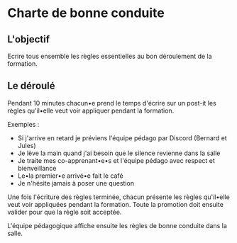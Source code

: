# Charte de bonne conduite

## L'objectif

Ecrire tous ensemble les règles essentielles au bon déroulement de la formation.

## Le déroulé

Pendant 10 minutes chacun•e prend le temps d'écrire sur un post-it les règles qu'il•elle veut voir appliquer pendant la formation.

Exemples :

- Si j'arrive en retard je préviens l'équipe pédago par Discord (Bernard et Jules)
- Je lève la main quand j'ai besoin que le silence revienne dans la salle
- Je traite mes co-apprenant•e•s et l'équipe pédago avec respect et bienveillance
- Le•la premier•e arrivé•e fait le café
- Je n'hésite jamais à poser une question

Une fois l'écriture des règles terminée, chacun présente les règles qu'il•elle veut voir appliquées pendant la formation. Toute la promotion doit ensuite valider pour que la règle soit acceptée.

L'équipe pédagogique affiche ensuite les règles de bonne conduite dans la salle.
